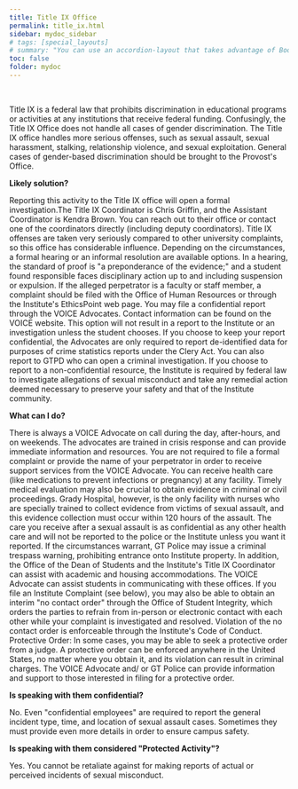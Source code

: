 ```yaml
---
title: Title IX Office
permalink: title_ix.html
sidebar: mydoc_sidebar
# tags: [special_layouts]
# summary: "You can use an accordion-layout that takes advantage of Bootstrap styling. This is useful for an FAQ page."
toc: false
folder: mydoc
---
```


<p>&nbsp;</p>

<p>Title IX is a federal law that prohibits discrimination in educational programs or activities at any institutions that receive federal funding. Confusingly, the Title IX Office does not handle all cases of gender discrimination. The Title IX office handles more serious offenses, such as sexual assault, sexual harassment, stalking, relationship violence, and sexual exploitation. General cases of gender-based discrimination should be brought to the Provost's Office.</p>

<p><b>Likely solution?</b></p>
   <p>Reporting this activity to the Title IX office will open a formal investigation.The Title IX Coordinator is Chris Griffin, and the Assistant Coordinator is Kendra Brown. You can reach out to their office or contact one of the coordinators directly (including deputy coordinators). Title IX offenses are taken very seriously compared to other university complaints, so this office has considerable influence. Depending on the circumstances, a formal hearing or an informal resolution are available options. In a hearing, the standard of proof is "a preponderance of the evidence;" and a student found responsible faces disciplinary action up to and including suspension or expulsion. If the alleged perpetrator is a faculty or staff member, a complaint should be filed with the Office of Human Resources or through the Institute's EthicsPoint web page. You may file a confidential report through the VOICE Advocates. Contact information can be found on the VOICE website. This option will not result in a report to the Institute or an investigation unless the student chooses. If you choose to keep your report confidential, the Advocates are only required to report de-identified data for purposes of crime statistics reports under the Clery Act. You can also report to GTPD who can open a criminal investigation. If you choose to report to a non-confidential resource, the Institute is required by federal law to investigate allegations of sexual misconduct and take any remedial action deemed necessary to preserve your safety and that of the Institute community.</p>

<p><b>What can I do?</b></p>
   <p>There is always a VOICE Advocate on call during the day, after-hours, and on weekends. The advocates are trained in crisis response and can provide immediate information and resources. You are not required to file a formal complaint or provide the name of your perpetrator in order to receive support services from the VOICE Advocate. You can receive health care (like medications to prevent infections or pregnancy) at any facility. Timely medical evaluation may also be crucial to obtain evidence in criminal or civil proceedings. Grady Hospital, however, is the only facility with nurses who are specially trained to collect evidence from victims of sexual assault, and this evidence collection must occur within 120 hours of the assault. The care you receive after a sexual assault is as confidential as any other health care and will not be reported to the police or the Institute unless you want it reported. If the circumstances warrant, GT Police may issue a criminal trespass warning, prohibiting entrance onto Institute property. In addition, the Office of the Dean of Students and the Institute's Title IX Coordinator can assist with academic and housing accommodations. The VOICE Advocate can assist students in communicating with these offices. If you file an Institute Complaint (see below), you may also be able to obtain an interim "no contact order" through the Office of Student Integrity, which orders the parties to refrain from in-person or electronic contact with each other while your complaint is investigated and resolved. Violation of the no contact order is enforceable through the Institute's Code of Conduct. Protective Order: In some cases, you may be able to seek a protective order from a judge. A protective order can be enforced anywhere in the United States, no matter where you obtain it, and its violation can result in criminal charges. The VOICE Advocate and/ or GT Police can provide information and support to those interested in filing for a protective order.</p>

<p><b>Is speaking with them confidential?</b></p>
   <p class="answer">No. Even "confidential employees" are required to report the general incident type, time, and location of sexual assault cases. Sometimes they must provide even more details in order to ensure campus safety.</p>

<p><b>Is speaking with them considered "Protected Activity"?</b></p>
   <p class="answer">Yes. You cannot be retaliate against for making reports of actual or perceived incidents of sexual misconduct.</p>

<script>
    if(location.hash !== null && location.hash !== "")
    {
        var url = location.hash.endsWith("-1") ? location.hash.substring(0, location.hash.length-2) : location.hash;
        $(url + ".collapse").collapse("show");
    }
</script>